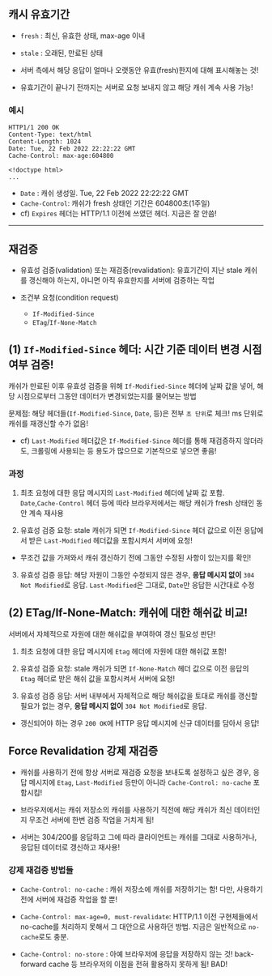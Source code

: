 ## 캐시 유효기간

- `fresh` : 최신, 유효한 상태, max-age 이내
- `stale` : 오래된, 만료된 상태

- 서버 측에서 해당 응답이 얼마나 오랫동안 유효(fresh)한지에 대해 표시해놓는 것!
- 유효기간이 끝나기 전까지는 서버로 요청 보내지 않고 해당 캐쉬 계속 사용 가능!

### 예시

```
HTTP1/1 200 OK
Content-Type: text/html
Content-Length: 1024
Date: Tue, 22 Feb 2022 22:22:22 GMT
Cache-Control: max-age:604800

<!doctype html>
...
```

- `Date` : 캐쉬 생성일. Tue, 22 Feb 2022 22:22:22 GMT
- `Cache-Control`: 캐쉬가 fresh 상태인 기간은 604800초(1주일)
- cf) `Expires` 헤더는 HTTP/1.1 이전에 쓰였던 헤더. 지금은 잘 안씀!

---

## 재검증

- 유효성 검증(validation) 또는 재검증(revalidation): 유효기간이 지난 stale 캐쉬를 갱신해야 하는지, 아니면 아직 유효한지를 서버에 검증하는 작업

- 조건부 요청(condition request)
    - `If-Modified-Since`
    - `ETag`/`If-None-Match`

## (1) `If-Modified-Since` 헤더: 시간 기준 데이터 변경 시점 여부 검증!

캐쉬가 만료된 이후 유효성 검증을 위해 `If-Modified-Since` 헤더에 날짜 값을 넣어, 해당 시점으로부터 그동안 데이터가 변경되었는지를 물어보는 방법

문제점: 해당 헤더들(`If-Modified-Since`, `Date`, 등)은 전부 `초 단위`로 체크! ms 단위로 캐쉬를 재갱신할 수가 없음!

- cf) `Last-Modified` 헤더값은 `If-Modified-Since` 헤더를 통해 재검증하지 않더라도, 크롤링에 사용되는 등 용도가 많으므로 기본적으로 넣으면 좋음!

### 과정

1. 최초 요청에 대한 응답 메시지의 `Last-Modified` 헤더에 날짜 값 포함. `Date`,`Cache-Control` 헤더 등에 따라 브라우저에서는 해당 캐쉬가 fresh 상태인 동안 계속 재사용

2. 유효성 검증 요청: stale 캐쉬가 되면 `If-Modified-Since` 헤더 값으로 이전 응답에서 받은 `Last-Modified` 헤더값을 포함시켜서 서버에 요청!

- 무조건 값을 가져와서 캐쉬 갱신하기 전에 그동안 수정된 사항이 있는지를 확인!

3. 유효성 검증 응답: 해당 자원이 그동안 수정되지 않은 경우, **응답 메시지 없이** `304 Not Modified`로 응답. `Last-Modified`은 그대로, `Date`만 응답한 시간대로 수정

## (2) ETag/If-None-Match: 캐쉬에 대한 해쉬값 비교!

서버에서 자체적으로 자원에 대한 해쉬값을 부여하여 갱신 필요성 판단!

1. 최초 요청에 대한 응답 메시지에 `Etag` 헤더에 자원에 대한 해쉬값 포함!

2. 유효성 검증 요청: stale 캐쉬가 되면 `If-None-Match` 헤더 값으로 이전 응답의 `Etag` 헤더로 받은 해쉬 값을 포함시켜서 서버에 요청!

3. 유효성 검증 응답: 서버 내부에서 자체적으로 해당 해쉬값을 토대로 캐쉬를 갱신할 필요가 없는 경우, **응답 메시지 없이** `304 Not Modified`로 응답.

- 갱신되어야 하는 경우 `200 OK`에 HTTP 응답 메시지에 신규 데이터를 담아서 응답!

## Force Revalidation 강제 재검증

- 캐쉬를 사용하기 전에 항상 서버로 재검증 요청을 보내도록 설정하고 싶은 경우, 응답 메시지에 `Etag`, `Last-Modified` 등만이 아니라 `Cache-Control: no-cache` 포함시킴!

- 브라우저에서는 캐쉬 저장소의 캐쉬를 사용하기 직전에 해당 캐쉬가 최신 데이터인지 무조건 서버에 한번 검증 작업을 거치게 됨!

- 서버는 304/200를 응답하고 그에 따라 클라이언트는 캐쉬를 그대로 사용하거나, 응답된 데이터로 갱신하고 재사용!

### 강제 재검증 방법들

- `Cache-Control: no-cache` : 캐쉬 저장소에 캐쉬를 저장하기는 함! 다만, 사용하기 전에 서버에 재검증 작업을 할 뿐!

- `Cache-Control: max-age=0, must-revalidate`: HTTP/1.1 이전 구현체들에서 no-cache를 처리하지 못해서 그 대안으로 사용하던 방법. 지금은 일반적으로 `no-cache`로도 충분.

- `Cache-Control: no-store` : 아예 브라우저에 응답을 저장하지 않는 것! back-forward cache 등 브라우저의 이점을 전혀 활용하지 못하게 됨! BAD!
